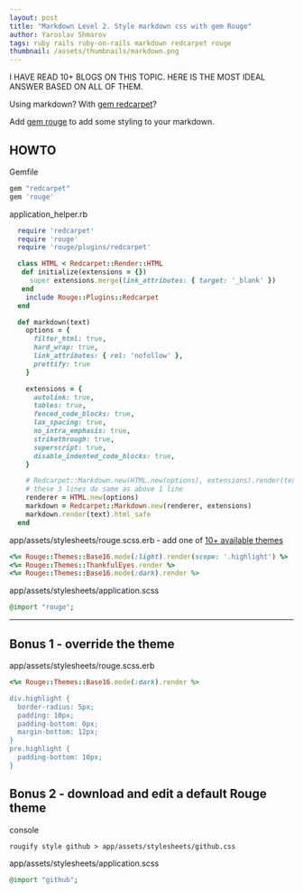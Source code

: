 ```yaml
---
layout: post
title: "Markdown Level 2. Style markdown css with gem Rouge"
author: Yaroslav Shmarov
tags: ruby rails ruby-on-rails markdown redcarpet rouge
thumbnail: /assets/thumbnails/markdown.png
---
```


I HAVE READ 10+ BLOGS ON THIS TOPIC. HERE IS THE MOST IDEAL ANSWER BASED ON ALL OF THEM.

Using markdown? With [gem redcarpet](https://github.com/vmg/redcarpet)?

Add [gem rouge](https://github.com/rouge-ruby/rouge) to add some styling to your markdown.

## HOWTO

Gemfile

```ruby
gem "redcarpet"
gem 'rouge'
```

application_helper.rb

```ruby
  require 'redcarpet'
  require 'rouge'
  require 'rouge/plugins/redcarpet'

  class HTML < Redcarpet::Render::HTML
   def initialize(extensions = {})
     super extensions.merge(link_attributes: { target: '_blank' })
   end
    include Rouge::Plugins::Redcarpet
  end

  def markdown(text)
    options = {
      filter_html: true,
      hard_wrap: true,
      link_attributes: { rel: 'nofollow' },
      prettify: true
    }

    extensions = {
      autolink: true,
      tables: true,
      fenced_code_blocks: true,
      lax_spacing: true,
      no_intra_emphasis: true,
      strikethrough: true,
      superscript: true,
      disable_indented_code_blocks: true,
    }

    # Redcarpet::Markdown.new(HTML.new(options), extensions).render(text).html_safe
    # these 3 lines do same as above 1 line
    renderer = HTML.new(options)
    markdown = Redcarpet::Markdown.new(renderer, extensions)
    markdown.render(text).html_safe
  end
```

app/assets/stylesheets/rouge.scss.erb - add one of [10+ available themes](https://github.com/rouge-ruby/rouge/tree/master/lib/rouge/themes)

```ruby
<%= Rouge::Themes::Base16.mode(:light).render(scope: '.highlight') %>
<%= Rouge::Themes::ThankfulEyes.render %>
<%= Rouge::Themes::Base16.mode(:dark).render %>
```

app/assets/stylesheets/application.scss

```ruby
@import "rouge";
```

****

## Bonus 1 - override the theme

app/assets/stylesheets/rouge.scss.erb

```ruby
<%= Rouge::Themes::Base16.mode(:dark).render %>

div.highlight {
  border-radius: 5px;
  padding: 10px;
  padding-bottom: 0px;
  margin-bottom: 12px;
}
pre.highlight {
  padding-bottom: 10px;
}
```

## Bonus 2 - download and edit a default Rouge theme

console

```
rougify style github > app/assets/stylesheets/github.css
```

app/assets/stylesheets/application.scss

```ruby
@import "github";
```
